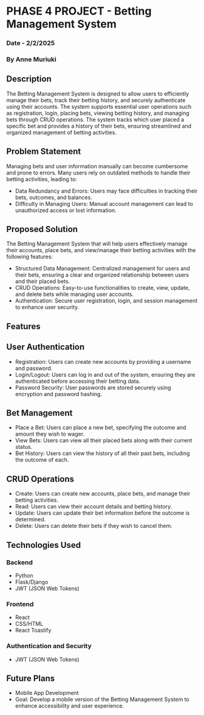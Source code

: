 #  PHASE 4 PROJECT - Betting Management System
### Date - 2/2/2025
### By Anne Muriuki
## Description
The Betting Management System is designed to allow users to efficiently manage their bets, track their betting history, and securely authenticate using their accounts. The system supports essential user operations such as registration, login, placing bets, viewing betting history, and managing bets through CRUD operations. The system tracks which user placed a specific bet and provides a history of their bets, ensuring streamlined and organized management of betting activities.

## Problem Statement
Managing bets and user information manually can become cumbersome and prone to errors. Many users rely on outdated methods to handle their betting activities, leading to:

* Data Redundancy and Errors: Users may face difficulties in tracking their bets, outcomes, and balances.
* Difficulty in Managing Users: Manual account management can lead to unauthorized access or lost information.

## Proposed Solution
The Betting Management System that will help users effectively manage their accounts, place bets, and view/manage their betting activities with the following features:

* Structured Data Management: Centralized management for users and their bets, ensuring a clear and organized relationship between users and their placed bets.
* CRUD Operations: Easy-to-use functionalities to create, view, update, and delete bets while managing user accounts.
* Authentication: Secure user registration, login, and session management to enhance user security.

## Features
## User Authentication
* Registration: Users can create new accounts by providing a username and password.
* Login/Logout: Users can log in and out of the system, ensuring they are authenticated before accessing their betting data.
* Password Security: User passwords are stored securely using encryption and password hashing.

## Bet Management
* Place a Bet: Users can place a new bet, specifying the outcome and amount they wish to wager.
* View Bets: Users can view all their placed bets along with their current status.
* Bet History: Users can view the history of all their past bets, including the outcome of each.

## CRUD Operations
* Create: Users can create new accounts, place bets, and manage their betting activities.
* Read: Users can view their account details and betting history.
* Update: Users can update their bet information before the outcome is determined.
* Delete: Users can delete their bets if they wish to cancel them.

## Technologies Used
### Backend
* Python
* Flask/Django
* JWT (JSON Web Tokens)
### Frontend
* React
* CSS/HTML
* React Toastify
### Authentication and Security
* JWT (JSON Web Tokens)

## Future Plans
* Mobile App Development
* Goal: Develop a mobile version of the Betting Management System to enhance accessibility and user experience.



